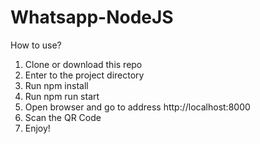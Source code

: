 # Whatsapp-NodeJS

How to use?

1. Clone or download this repo
2. Enter to the project directory
3. Run npm install
4. Run npm run start
5. Open browser and go to address http://localhost:8000
6. Scan the QR Code
7. Enjoy!
